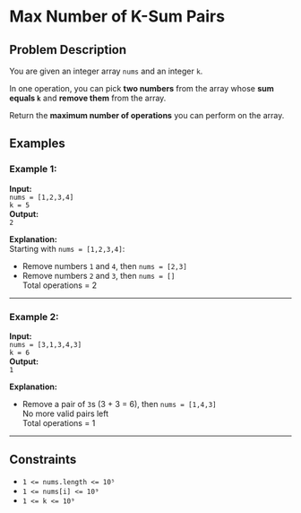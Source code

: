 # Max Number of K-Sum Pairs

## Problem Description

You are given an integer array `nums` and an integer `k`.

In one operation, you can pick **two numbers** from the array whose **sum equals `k`** and **remove them** from the array.

Return the **maximum number of operations** you can perform on the array.

## Examples

### Example 1:
**Input:**  
`nums = [1,2,3,4]`  
`k = 5`  
**Output:**  
`2`  

**Explanation:**  
Starting with `nums = [1,2,3,4]`:
- Remove numbers `1` and `4`, then `nums = [2,3]`
- Remove numbers `2` and `3`, then `nums = []`  
Total operations = 2

---

### Example 2:
**Input:**  
`nums = [3,1,3,4,3]`  
`k = 6`  
**Output:**  
`1`  

**Explanation:**  
- Remove a pair of `3`s (3 + 3 = 6), then `nums = [1,4,3]`  
No more valid pairs left  
Total operations = 1

---

## Constraints
- `1 <= nums.length <= 10⁵`
- `1 <= nums[i] <= 10⁹`
- `1 <= k <= 10⁹`
